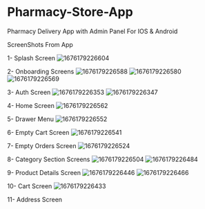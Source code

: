 # Pharmacy-Store-App
Pharmacy Delivery App with Admin Panel For IOS & Android


ScreenShots From App

1- Splash Screen
![1676179226604](https://user-images.githubusercontent.com/69278749/218294473-7f6a2cb2-a22c-4e89-9b81-720db759dc61.jpg)

2- Onboarding Screens
![1676179226588](https://user-images.githubusercontent.com/69278749/218294550-37459e6c-f2dc-4b8f-bca9-30f3b1ece548.jpg)
![1676179226580](https://user-images.githubusercontent.com/69278749/218294554-8626a4a1-f289-4cbe-b413-d4c25a57b4cb.jpg)
![1676179226569](https://user-images.githubusercontent.com/69278749/218294563-d6f707f8-8a31-4177-a93f-236534f215ab.jpg)

3- Auth Screen
![1676179226353](https://user-images.githubusercontent.com/69278749/218294582-5ffd1846-4c4f-4576-90d3-1b715a0e13cc.jpg)
![1676179226347](https://user-images.githubusercontent.com/69278749/218294588-ff82fc56-b75f-4990-b4fb-1a74738c0e64.jpg)

4- Home Screen
![1676179226562](https://user-images.githubusercontent.com/69278749/218294602-61ea5e9b-3292-4199-a903-76895d4718bf.jpg)

5- Drawer Menu
![1676179226552](https://user-images.githubusercontent.com/69278749/218294638-420b366a-474c-4b88-b4a1-a013fc48055d.jpg)

6- Empty Cart Screen
![1676179226541](https://user-images.githubusercontent.com/69278749/218294730-83dca0f7-e0af-4bb3-b15c-7f7c20b10efd.jpg)

7- Empty Orders Screen
![1676179226524](https://user-images.githubusercontent.com/69278749/218294744-63cf0836-12d4-4b1d-8b4a-9bde3980f906.jpg)

8- Category Section Screens
![1676179226504](https://user-images.githubusercontent.com/69278749/218294793-4f50f3d7-f251-411c-8022-0e08a9bde922.jpg)
![1676179226484](https://user-images.githubusercontent.com/69278749/218294798-a8889691-cfbf-44dc-91df-b2ab1ca49a45.jpg)


9- Product Details Screen
![1676179226446](https://user-images.githubusercontent.com/69278749/218294822-c940362b-b294-46ec-ab75-47de95c4d3c5.jpg)
![1676179226466](https://user-images.githubusercontent.com/69278749/218294830-15ca5168-5bcc-41a7-a761-b291ec18cf5c.jpg)

10- Cart Screen
![1676179226433](https://user-images.githubusercontent.com/69278749/218294855-15393def-ba94-4920-b28b-f96a3127080c.jpg)

11- Address Screen


